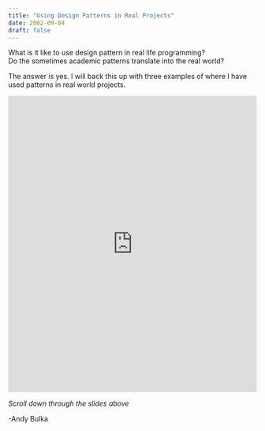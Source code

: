 ```yaml
---
title: "Using Design Patterns in Real Projects"
date: 2002-09-04
draft: false
---
```


What is it like to use design pattern in real life programming?  
Do the sometimes academic patterns translate into the real world?  
  
The answer is yes. I will back this up with three examples of where I have used patterns in real world projects.

<iframe class="scribd_iframe_embed" title="Using Design Patterns in Real Projects" src="https://www.scribd.com/embeds/11154597/content?start_page=1&amp;view_mode=scroll&amp;show_recommendations=true&amp;access_key=key-2hwdc4gvp5l1dtlom3k4" frameborder="0" scrolling="no" width="100%" height="600" data-auto-height="true" data-aspect-ratio="null"></iframe>

*Scroll down through the slides above*

\-Andy Bulka
